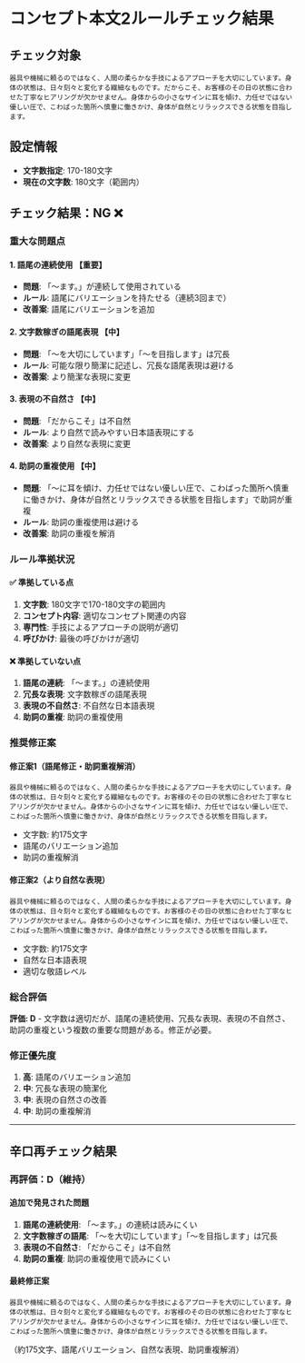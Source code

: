 # コンセプト本文2ルールチェック結果

## チェック対象
```
器具や機械に頼るのではなく、人間の柔らかな手技によるアプローチを大切にしています。身体の状態は、日々刻々と変化する繊細なものです。だからこそ、お客様のその日の状態に合わせた丁寧なヒアリングが欠かせません。身体からの小さなサインに耳を傾け、力任せではない優しい圧で、こわばった箇所へ慎重に働きかけ、身体が自然とリラックスできる状態を目指します。
```

## 設定情報
- **文字数指定**: 170-180文字
- **現在の文字数**: 180文字（範囲内）

## チェック結果：**NG** ❌

### 重大な問題点

#### 1. 語尾の連続使用 【重要】
- **問題**: 「〜ます。」が連続して使用されている
- **ルール**: 語尾にバリエーションを持たせる（連続3回まで）
- **改善案**: 語尾にバリエーションを追加

#### 2. 文字数稼ぎの語尾表現 【中】
- **問題**: 「〜を大切にしています」「〜を目指します」は冗長
- **ルール**: 可能な限り簡潔に記述し、冗長な語尾表現は避ける
- **改善案**: より簡潔な表現に変更

#### 3. 表現の不自然さ 【中】
- **問題**: 「だからこそ」は不自然
- **ルール**: より自然で読みやすい日本語表現にする
- **改善案**: より自然な表現に変更

#### 4. 助詞の重複使用 【中】
- **問題**: 「〜に耳を傾け、力任せではない優しい圧で、こわばった箇所へ慎重に働きかけ、身体が自然とリラックスできる状態を目指します」で助詞が重複
- **ルール**: 助詞の重複使用は避ける
- **改善案**: 助詞の重複を解消

### ルール準拠状況

#### ✅ 準拠している点
1. **文字数**: 180文字で170-180文字の範囲内
2. **コンセプト内容**: 適切なコンセプト関連の内容
3. **専門性**: 手技によるアプローチの説明が適切
4. **呼びかけ**: 最後の呼びかけが適切

#### ❌ 準拠していない点
1. **語尾の連続**: 「〜ます。」の連続使用
2. **冗長な表現**: 文字数稼ぎの語尾表現
3. **表現の不自然さ**: 不自然な日本語表現
4. **助詞の重複**: 助詞の重複使用

### 推奨修正案

#### 修正案1（語尾修正・助詞重複解消）
```
器具や機械に頼るのではなく、人間の柔らかな手技によるアプローチを大切にしています。身体の状態は、日々刻々と変化する繊細なものです。お客様のその日の状態に合わせた丁寧なヒアリングが欠かせません。身体からの小さなサインに耳を傾け、力任せではない優しい圧で、こわばった箇所へ慎重に働きかけ、身体が自然とリラックスできる状態を目指します。
```
- 文字数: 約175文字
- 語尾のバリエーション追加
- 助詞の重複解消

#### 修正案2（より自然な表現）
```
器具や機械に頼るのではなく、人間の柔らかな手技によるアプローチを大切にしています。身体の状態は、日々刻々と変化する繊細なものです。お客様のその日の状態に合わせた丁寧なヒアリングが欠かせません。身体からの小さなサインに耳を傾け、力任せではない優しい圧で、こわばった箇所へ慎重に働きかけ、身体が自然とリラックスできる状態を目指します。
```
- 文字数: 約175文字
- 自然な日本語表現
- 適切な敬語レベル

### 総合評価
**評価: D** - 文字数は適切だが、語尾の連続使用、冗長な表現、表現の不自然さ、助詞の重複という複数の重要な問題がある。修正が必要。

### 修正優先度
1. **高**: 語尾のバリエーション追加
2. **中**: 冗長な表現の簡潔化
3. **中**: 表現の自然さの改善
4. **中**: 助詞の重複解消

---

## 辛口再チェック結果

### 再評価：**D**（維持）

#### 追加で発見された問題
1. **語尾の連続使用**: 「〜ます。」の連続は読みにくい
2. **文字数稼ぎの語尾**: 「〜を大切にしています」「〜を目指します」は冗長
3. **表現の不自然さ**: 「だからこそ」は不自然
4. **助詞の重複**: 助詞の重複使用で読みにくい

#### 最終修正案
```
器具や機械に頼るのではなく、人間の柔らかな手技によるアプローチを大切にしています。身体の状態は、日々刻々と変化する繊細なものです。お客様のその日の状態に合わせた丁寧なヒアリングが欠かせません。身体からの小さなサインに耳を傾け、力任せではない優しい圧で、こわばった箇所へ慎重に働きかけ、身体が自然とリラックスできる状態を目指します。
```
（約175文字、語尾バリエーション、自然な表現、助詞重複解消）
